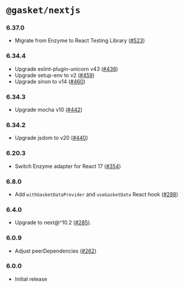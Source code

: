 # `@gasket/nextjs`

### 6.37.0

- Migrate from Enzyme to React Testing Library ([#523])

### 6.34.4

- Upgrade eslint-plugin-unicorn v43 ([#436])
- Upgrade setup-env to v2 ([#459])
- Upgrade sinon to v14 ([#460])

### 6.34.3

- Upgrade mocha v10 ([#442])

### 6.34.2

- Upgrade jsdom to v20 ([#440])

### 6.20.3

- Switch Enzyme adapter for React 17 ([#354])

### 6.8.0

- Add `withGasketDataProvider` and `useGasketData` React hook ([#298])

### 6.4.0

- Upgrade to next@^10.2 ([#285]).

### 6.0.9

- Adjust peerDependencies ([#262])

### 6.0.0

- Initial release


[#262]: https://github.com/godaddy/gasket/pull/262
[#285]: https://github.com/godaddy/gasket/pull/285
[#298]: https://github.com/godaddy/gasket/pull/298
[#354]: https://github.com/godaddy/gasket/pull/354
[#436]: https://github.com/godaddy/gasket/pull/436
[#440]: https://github.com/godaddy/gasket/pull/440
[#442]: https://github.com/godaddy/gasket/pull/442
[#459]: https://github.com/godaddy/gasket/pull/459
[#460]: https://github.com/godaddy/gasket/pull/460
[#523]: https://github.com/godaddy/gasket/pull/523
